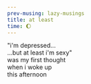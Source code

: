```yaml
---
prev-musing: lazy-musings
title: at least
time: 🌔
---
```

"i'm depressed...  
...but at least i'm sexy"  
was my first thought  
when i woke up  
this afternoon